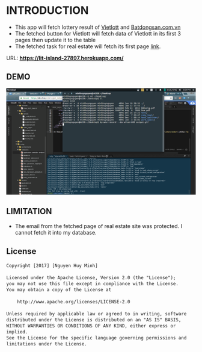 # INTRODUCTION


- This app will fetch lottery result of [Vietlott](http://vietlott.vn/vi/trung-thuong/ket-qua-trung-thuong/mega-6-45/winning-numbers/)
and [Batdongsan.com.vn](http://batdongsan.com.vn)
- The fetched button for Vietlott will fetch data of Vietlott in its first 3 pages then update it to the table
- The fetched task for real estate will fetch its first page [link](http://batdongsan.com.vn/ban-nha-rieng-tp-hcm).

URL: **https://lit-island-27897.herokuapp.com/**


## DEMO 


![demo](https://github.com/minhhuynguyen91/get_lottery_data/blob/master/demo.gif)


## LIMITATION

- The email from the fetched page of real estate site was protected. I cannot fetch it into my database.

## License

    Copyright [2017] [Nguyen Huy Minh]

    Licensed under the Apache License, Version 2.0 (the "License");
    you may not use this file except in compliance with the License.
    You may obtain a copy of the License at

        http://www.apache.org/licenses/LICENSE-2.0

    Unless required by applicable law or agreed to in writing, software
    distributed under the License is distributed on an "AS IS" BASIS,
    WITHOUT WARRANTIES OR CONDITIONS OF ANY KIND, either express or implied.
    See the License for the specific language governing permissions and
    limitations under the License.